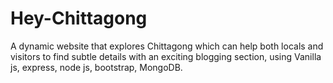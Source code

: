 # Hey-Chittagong

A dynamic website that explores Chittagong which can help both locals and visitors to find subtle details with an exciting blogging section, using Vanilla js, express, node js, bootstrap, MongoDB.
